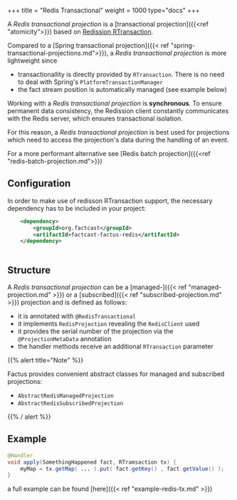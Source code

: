 +++
title = "Redis Transactional"
weight = 1000
type="docs"
+++

A *Redis transactional projection* is a [transactional projection]({{<ref "atomicity">}}) 
based on [Redission RTransaction](https://www.javadoc.io/doc/org.redisson/redisson/latest/org/redisson/api/RTransaction.html).

Compared to a [Spring transactional projection]({{< ref "spring-transactional-projections.md">}}), a *Redis transactional projection* is more lightweight since
- transactionallity is directly provided by `RTransaction`. There is no need to deal with Spring's `PlatformTransactionManager`   
- the fact stream position is automatically managed (see example below)
    
Working with a *Redis transactional projection* is **synchronous**. To ensure permanent data consistency, the Redission client 
constantly communicates with the Redis server, which ensures transactional isolation.

For this reason, a *Redis transactional projection* is best used for projections which
need to access the projection's data during the handling of an event. 
 
For a more performant alternative see [Redis batch projection]({{<ref "redis-batch-projection.md">}})

## Configuration

In order to make use of redisson RTransaction support, the necessary dependency has to be included in your project:

```xml
    <dependency>
        <groupId>org.factcast</groupId>
        <artifactId>factcast-factus-redis</artifactId>
    </dependency>
    
```

## Structure

A *Redis transactional projection* can be a [managed-]({{< ref "managed-projection.md" >}}) or 
a [subscribed]({{< ref "subscribed-projection.md" >}}) projection and is defined as follows:

- it is annotated with `@RedisTransactional`
- it implements `RedisProjection` revealing the `RedisClient` used
- it provides the serial number of the projection via the `@ProjectionMetaData` annotation
- the handler methods receive an additional `RTransaction` parameter

{{% alert  title="Note" %}}

Factus provides convenient abstract classes for managed and subscribed projections:
- `AbstractRedisManagedProjection`
- `AbstractRedisSubscribedProjection`

{{% / alert %}}

## Example

```java
@Handler
void apply(SomethingHappened fact, RTramsaction tx) {
    myMap = tx.getMap( ... ).put( fact.getKey() , fact.getValue() );
}
```

a full example can be found [here]({{< ref "example-redis-tx.md" >}})
